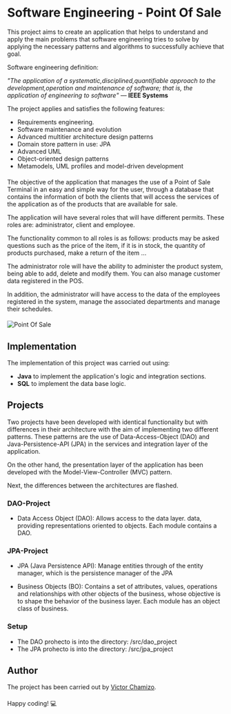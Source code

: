 # Software Engineering - Point Of Sale

This project aims to create an application that helps to understand and apply the main problems that software engineering tries to solve by applying the necessary patterns and algorithms to successfully achieve that goal.

Software engineering definition:

*"The application of a systematic,disciplined,quantifiable approach to the development,operation and maintenance of software; that is, the application of engineering to software"* — **IEEE Systems** 

The project applies and satisfies the following features:

   - Requirements engineering.
   - Software maintenance and evolution
   - Advanced multitier architecture design patterns
   - Domain store pattern in use: JPA
   - Advanced UML
   - Object-oriented design patterns
   - Metamodels, UML profiles and model-driven development
  
#### 

The objective of the application that manages the use of a Point of Sale Terminal in an easy and simple way for the user, through a database that contains the information of both the clients that will access the services of the application as of the products that are available for sale.

The application will have several roles that will have different permits. These roles are: administrator, client and employee.

The functionality common to all roles is as follows: products may be asked questions such as the price of the item, if it is in stock, the quantity of products purchased, make a return of the item ...

The administrator role will have the ability to administer the product system, being able to add, delete and modify them. You can also manage customer data registered in the POS.

In addition, the administrator will have access to the data of the employees registered in the system, manage the associated departments and manage their schedules.

#### 

![Point Of Sale](https://i.pinimg.com/originals/48/13/76/4813768a889df6c6182df49fe7476cd5.gif)

#### 
 
## Implementation

The implementation of this project was carried out using:

   - **Java** to implement the application's logic and integration sections.
   - **SQL** to implement the data base logic.
   
#### 
   
## Projects

Two projects have been developed with identical functionality but with differences in their architecture with the aim of implementing two different patterns. These patterns are the use of Data-Access-Object (DAO) and Java-Persistence-API (JPA) in the services and integration layer of the application.

On the other hand, the presentation layer of the application has been developed with the Model-View-Controller (MVC) pattern.

Next, the differences between the architectures are flashed.

### DAO-Project

- Data Access Object (DAO): Allows access to the data layer.
data, providing representations oriented to
objects. Each module contains a DAO.

### JPA-Project

   - JPA (Java Persistence API): Manage entities through
   of the entity manager, which is the persistence manager of the
   JPA

   - Business Objects (BO): Contains a set of attributes, values, operations and relationships with other objects
   of the business, whose objective is to shape the behavior of the business layer. Each module has an object class
   of business.

### Setup

   - The DAO prohecto is into the directory: /src/dao_project
   - The JPA prohecto is into the directory: /src/jpa_project

#### 

## Author
The project has been carried out by [Victor Chamizo](https://github.com/vctorChamizo).

#### 

Happy coding! 💻
